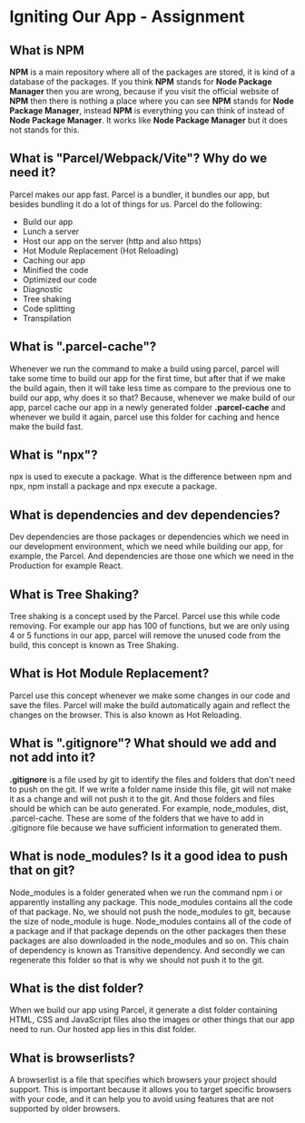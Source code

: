 # Igniting Our App - Assignment

## What is NPM

**NPM** is a main repository where all of the packages are stored, it is kind of a database of the packages. If you think **NPM** stands for **Node Package Manager** then you are wrong, because if you visit the official website of **NPM** then there is nothing a place where you can see **NPM** stands for **Node Package Manager**, instead **NPM** is everything you can think of instead of **Node Package Manager**. It works like **Node Package Manager** but it does not stands for this.

## What is "Parcel/Webpack/Vite"? Why do we need it?

Parcel makes our app fast. Parcel is a bundler, it bundles our app, but besides bundling it do a lot of things for us. Parcel do the following:

- Build our app
- Lunch a server
- Host our app on the server (http and also https)
- Hot Module Replacement (Hot Reloading)
- Caching our app
- Minified the code
- Optimized our code
- Diagnostic
- Tree shaking
- Code splitting
- Transpilation

## What is ".parcel-cache"?

Whenever we run the command to make a build using parcel, parcel will take some time to build our app for the first time, but after that if we make the build again, then it will take less time as compare to the previous one to build our app, why does it so that? Because, whenever we make build of our app, parcel cache our app in a newly generated folder **.parcel-cache** and whenever we build it again, parcel use this folder for caching and hence make the build fast.

## What is "npx"?

npx is used to execute a package.
What is the difference between npm and npx, npm install a package and npx execute a package.

## What is dependencies and dev dependencies?

Dev dependencies are those packages or dependencies which we need in our development environment, which we need while building our app, for example, the Parcel.
And dependencies are those one which we need in the Production for example React.

## What is Tree Shaking?

Tree shaking is a concept used by the Parcel. Parcel use this while code removing. For example our app has 100 of functions, but we are only using 4 or 5 functions in our app, parcel will remove the unused code from the build, this concept is known as Tree Shaking.

## What is Hot Module Replacement?

Parcel use this concept whenever we make some changes in our code and save the files. Parcel will make the build automatically again and reflect the changes on the browser. This is also known as Hot Reloading.

## What is ".gitignore"? What should we add and not add into it?

**.gitignore** is a file used by git to identify the files and folders that don't need to push on the git. If we write a folder name inside this file, git will not make it as a change and will not push it to the git. And those folders and files should be which can be auto generated. For example, node_modules, dist, .parcel-cache. These are some of the folders that we have to add in .gitignore file because we have sufficient information to generated them.

## What is node_modules? Is it a good idea to push that on git?

Node_modules is a folder generated when we run the command npm i or apparently installing any package. This node_modules contains all the code of that package.
No, we should not push the node_modules to git, because the size of node_module is huge. Node_modules contains all of the code of a package and if that package depends on the other packages then these packages are also downloaded in the node_modules and so on. This chain of dependency is known as Transitive dependency. And secondly we can regenerate this folder so that is why we should not push it to the git.

## What is the dist folder?

When we build our app using Parcel, it generate a dist folder containing HTML, CSS and JavaScript files also the images or other things that our app need to run. Our hosted app lies in this dist folder.

## What is browserlists?

A browserlist is a file that specifies which browsers your project should support. This is important because it allows you to target specific browsers with your code, and it can help you to avoid using features that are not supported by older browsers.
